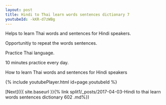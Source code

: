 ```yaml
---
layout: post
title: Hindi to Thai learn words sentences dictionary 7 
youtubeId: -kKR-d7zWBg
---
```

 
 
Helps to learn Thai words and sentences for Hindi speakers.

Opportunitiy to repeat the words sentences. 

Practice Thai language. 
 
10 minutes practice every day. 
 
How to learn Thai words and sentences for Hindi speakers 
 
{% include youtubePlayer.html id=page.youtubeId %}
 
 
[Next]({{ site.baseurl }}{% link  split1/_posts/2017-04-03-Hindi to thai learn words sentences dictionary 602 .md%})
 
